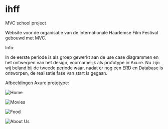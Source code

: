 # ihff
MVC school project

Website voor de organisatie van de Internationale Haarlemse Film Festival gebouwd met MVC.

Info:

In de eerste periode is als groep gewerkt aan de use case diagrammen en het ontwerpen van het design, voornamelijk als prototype in Axure.
Nu zijn wij beland bij de tweede periode waar, nadat er nog een ERD en Database is ontworpen, de realisatie fase van start is gegaan.

Afbeeldingen Axure prototype:

![Home](http://i.imgur.com/vMfEzZD.jpg)

![Movies](http://i.imgur.com/kkVLFQk.jpg)

![Food](http://i.imgur.com/mqmubjv.jpg)

![About Us](http://i.imgur.com/wBWdo92.jpg)
